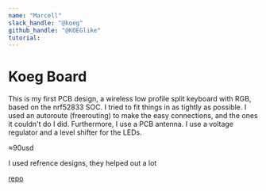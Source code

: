 ```yaml
---
name: "Marcell"
slack_handle: "@koeg"
github_handle: "@KOEGlike"
tutorial: 
---
```


# Koeg Board

This is my first PCB design, a wireless low profile split keyboard with RGB, based on the nrf52833 SOC. I tried to fit things in as tightly as possible. I used an autoroute (freerouting) to make the easy connections, and the ones it couldn't do I did. Furthermore, I use a PCB antenna. I use a voltage regulator and a level shifter for the LEDs.

≈90usd

I used refrence designs, they helped out a lot

[repo](https://github.com/KOEGlike/koeg-board-pcb)
